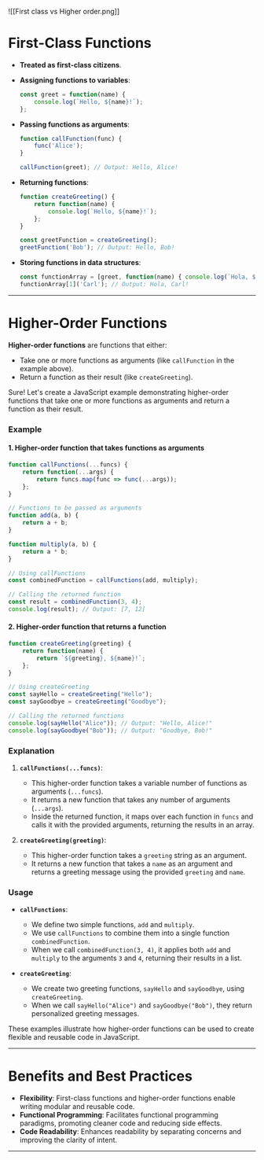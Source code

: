 ![[First class vs Higher order.png]]




# First-Class Functions

- **Treated as first-class citizens**.

- **Assigning functions to variables**: 

  ```javascript
  const greet = function(name) {
      console.log(`Hello, ${name}!`);
  };
  ```

- **Passing functions as arguments**: 

  ```javascript
  function callFunction(func) {
      func('Alice');
  }

  callFunction(greet); // Output: Hello, Alice!
  ```

- **Returning functions**: 

  ```javascript
  function createGreeting() {
      return function(name) {
          console.log(`Hello, ${name}!`);
      };
  }

  const greetFunction = createGreeting();
  greetFunction('Bob'); // Output: Hello, Bob!
  ```

- **Storing functions in data structures**: 

  ```javascript
  const functionArray = [greet, function(name) { console.log(`Hola, ${name}!`); }];
  functionArray[1]('Carl'); // Output: Hola, Carl!
  ```

---

# Higher-Order Functions

**Higher-order functions** are functions that either:
- Take one or more functions as arguments (like `callFunction` in the example above).
- Return a function as their result (like `createGreeting`).

Sure! Let's create a JavaScript example demonstrating higher-order functions that take one or more functions as arguments and return a function as their result.

### Example

#### 1. Higher-order function that takes functions as arguments

```javascript
function callFunctions(...funcs) {
    return function(...args) {
        return funcs.map(func => func(...args));
    };
}

// Functions to be passed as arguments
function add(a, b) {
    return a + b;
}

function multiply(a, b) {
    return a * b;
}

// Using callFunctions
const combinedFunction = callFunctions(add, multiply);

// Calling the returned function
const result = combinedFunction(3, 4);
console.log(result); // Output: [7, 12]
```

#### 2. Higher-order function that returns a function

```javascript
function createGreeting(greeting) {
    return function(name) {
        return `${greeting}, ${name}!`;
    };
}

// Using createGreeting
const sayHello = createGreeting("Hello");
const sayGoodbye = createGreeting("Goodbye");

// Calling the returned functions
console.log(sayHello("Alice")); // Output: "Hello, Alice!"
console.log(sayGoodbye("Bob")); // Output: "Goodbye, Bob!"
```

### Explanation

1. **`callFunctions(...funcs)`**:
   - This higher-order function takes a variable number of functions as arguments (`...funcs`).
   - It returns a new function that takes any number of arguments (`...args`).
   - Inside the returned function, it maps over each function in `funcs` and calls it with the provided arguments, returning the results in an array.

2. **`createGreeting(greeting)`**:
   - This higher-order function takes a `greeting` string as an argument.
   - It returns a new function that takes a `name` as an argument and returns a greeting message using the provided `greeting` and `name`.

### Usage

- **`callFunctions`**:
  - We define two simple functions, `add` and `multiply`.
  - We use `callFunctions` to combine them into a single function `combinedFunction`.
  - When we call `combinedFunction(3, 4)`, it applies both `add` and `multiply` to the arguments `3` and `4`, returning their results in a list.

- **`createGreeting`**:
  - We create two greeting functions, `sayHello` and `sayGoodbye`, using `createGreeting`.
  - When we call `sayHello("Alice")` and `sayGoodbye("Bob")`, they return personalized greeting messages.

These examples illustrate how higher-order functions can be used to create flexible and reusable code in JavaScript.

---

# Benefits and Best Practices

- **Flexibility**: First-class functions and higher-order functions enable writing modular and reusable code.
- **Functional Programming**: Facilitates functional programming paradigms, promoting cleaner code and reducing side effects.
- **Code Readability**: Enhances readability by separating concerns and improving the clarity of intent.

---
